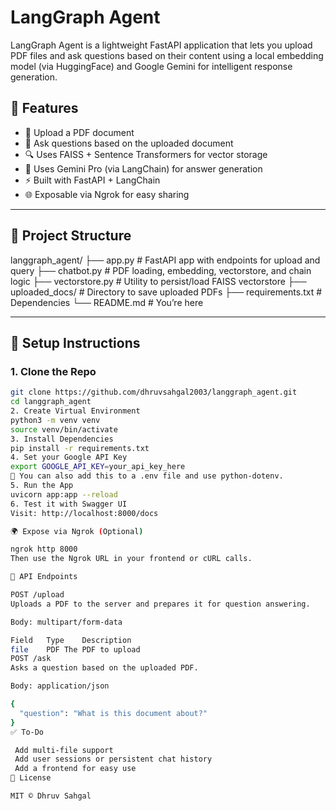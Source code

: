 # LangGraph Agent

LangGraph Agent is a lightweight FastAPI application that lets you upload PDF files and ask questions based on their content using a local embedding model (via HuggingFace) and Google Gemini for intelligent response generation.

## 🚀 Features

- 📄 Upload a PDF document
- 🤖 Ask questions based on the uploaded document
- 🔍 Uses FAISS + Sentence Transformers for vector storage
- 🧠 Uses Gemini Pro (via LangChain) for answer generation
- ⚡ Built with FastAPI + LangChain
- 🌐 Exposable via Ngrok for easy sharing

---

## 📁 Project Structure

langgraph_agent/
├── app.py # FastAPI app with endpoints for upload and query
├── chatbot.py # PDF loading, embedding, vectorstore, and chain logic
├── vectorstore.py # Utility to persist/load FAISS vectorstore
├── uploaded_docs/ # Directory to save uploaded PDFs
├── requirements.txt # Dependencies
└── README.md # You’re here


---

## 🔧 Setup Instructions

### 1. Clone the Repo

```bash
git clone https://github.com/dhruvsahgal2003/langgraph_agent.git
cd langgraph_agent
2. Create Virtual Environment
python3 -m venv venv
source venv/bin/activate
3. Install Dependencies
pip install -r requirements.txt
4. Set your Google API Key
export GOOGLE_API_KEY=your_api_key_here
🔐 You can also add this to a .env file and use python-dotenv.
5. Run the App
uvicorn app:app --reload
6. Test it with Swagger UI
Visit: http://localhost:8000/docs

🌍 Expose via Ngrok (Optional)

ngrok http 8000
Then use the Ngrok URL in your frontend or cURL calls.

🧪 API Endpoints

POST /upload
Uploads a PDF to the server and prepares it for question answering.

Body: multipart/form-data

Field	Type	Description
file	PDF	The PDF to upload
POST /ask
Asks a question based on the uploaded PDF.

Body: application/json

{
  "question": "What is this document about?"
}
✅ To-Do

 Add multi-file support
 Add user sessions or persistent chat history
 Add a frontend for easy use
📜 License

MIT © Dhruv Sahgal

